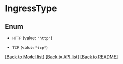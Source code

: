 # IngressType

## Enum


* `HTTP` (value: `"http"`)

* `TCP` (value: `"tcp"`)


[[Back to Model list]](../README.md#documentation-for-models) [[Back to API list]](../README.md#documentation-for-api-endpoints) [[Back to README]](../README.md)


